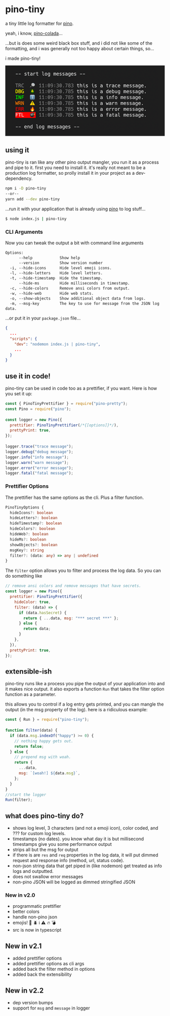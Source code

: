 # pino-tiny

a tiny little log formatter for [pino](https://github.com/pinojs/pino).

yeah, i know, [pino-colada](https://github.com/lrlna/pino-colada)...

...but is does some weird black box stuff, and i did not like some of the formatting, and i was generally not too happy about certain things, so...

i made pino-tiny!

![screen-shot](./pino-tiny-output.png)

## using it

pino-tiny is ran like any other pino output mangler, you run it as a process and pipe to it. first you need to install it. it's really not meant to be a production log formatter, so prolly install it in your project as a dev-dependency.

```bash
npm i -D pino-tiny
--or--
yarn add --dev pino-tiny
```

...run it with your application that is already using [pino](https://github.com/pinojs/pino) to log stuff...

```bash
$ node index.js | pino-tiny
```

### CLI Arguments

Now you can tweak the output a bit with command line arguments

```
Options:
      --help            Show help
      --version         Show version number
  -i, --hide-icons      Hide level emoji icons.
  -l, --hide-letters    Hide level letters.
  -t, --hide-timestamp  Hide the timestamp.
      --hide-ms         Hide milliseconds in timestamp.
  -c, --hide-colors     Remove ansi colors from output.
  -w, --hide-web        Hide web stats.
  -o, --show-objects    Show additional object data from logs.
  -m, --msg-key         The key to use for message from the JSON log data.
```

...or put it in your `package.json` file...

```JSON
{
  ...
  "scripts": {
    "dev": "nodemon index.js | pino-tiny",
    ...
  }
}
```

## use it in code!

pino-tiny can be used in code too as a prettifier, if you want. Here is how you set it up:

```javascript
const { PinoTinyPrettifier } = require("pino-pretty");
const Pino = require("pino");

const logger = new Pino({
  prettifier: PinoTinyPrettifier(/*{[options]}*/),
  prettyPrint: true,
});

logger.trace("trace message");
logger.debug("debug message");
logger.info("info message");
logger.warn("warn message");
logger.error("error message");
logger.fatal("fatal message");
```

### Prettifier Options

The prettifier has the same options as the cli. Plus a filter function.

```typescript
PinoTinyOptions {
  hideIcons?: boolean
  hideLetters?: boolean
  hideTimestamp?: boolean
  hideColors?: boolean
  hideWeb?: boolean
  hideMs?: boolean
  showObjects?: boolean
  msgKey?: string
  filter?: (data: any) => any | undefined
}
```

The `filter` option allows you to filter and process the log data. So you can do something like

```javascript
// remove ansi colors and remove messages that have secrets.
const logger = new Pino({
  prettifier: PinoTinyPrettifier({
    hideColor: true,
    filter: (data) => {
      if (data.hasSecret) {
        return { ...data, msg: "*** secret ***" };
      } else {
        return data;
      }
    },
  }),
  prettyPrint: true,
});
```

## extensible-ish

pino-tiny runs like a process you pipe the output of your application into and it makes nice output. it also exports a function `Run` that takes the filter option function as a parameter.

this allows you to control if a log entry gets printed, and you can mangle the output (in the msg property of the log). here is a ridiculous example:

```javascript
const { Run } = require("pino-tiny");

function filter(data) {
  if (data.msg.indexOf("happy") >= 0) {
    // nothing happy gets out.
    return false;
  } else {
    // prepend msg with woah.
    return {
      ...data,
      msg: `[woah!] ${data.msg}`,
    };
  }
}
//start the logger
Run(filter);
```

## what does pino-tiny do?

- shows log level, 3 characters (and not a emoji icon), color coded, and ??? for custom log levels.
- timestamps (no dates). you know what day it is but millisecond timestamps give you some performance output
- strips all but the msg for output
- if there is are `res` and `req` properties in the log data, it will put dimmed request and response info (method, url, status code).
- non-json string data that get piped in (like nodemon) get treated as info logs and outputted.
- does not swallow error messages
- non-pino JSON will be logged as dimmed stringified JSON

### New in v2.0

- programmatic prettifier
- better colors
- handle non-pino json
- emojis! 🔎 🪲 ℹ️ ⚠️ 🔥 💣
- src is now in typescript

## New in v2.1

- added prettifier options
- added prettifier options as cli args
- added back the filter method in options
- added back the extensibility

## New in v2.2

- dep version bumps
- support for `msg` and `message` in logger
